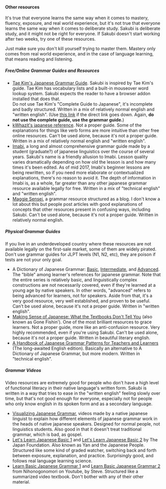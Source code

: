 #### Other resources

It's true that everyone learns the same way when it comes to mastery, fluency, exposure, and real world experience, but it's not true that everyone learns the same way when it comes to deliberate study. Sakubi is deliberate study, and it might not be right for everyone. If Sakubi doesn't start working after two weeks, try one of these resources.

Just make sure you don't kill yourself trying to master them. Mastery only comes from real world experience, and in the case of language learning, that means reading and listening.

##### Free/Online Grammar Guides and Resources

- [Tae Kim's Japanese Grammar Guide](http://www.guidetojapanese.org/learn/grammar/). Sakubi is inspired by Tae Kim's guide. Tae Kim has vocabulary lists and a built-in mouseover word lookup system. Sakubi expects the reader to have a browser addon installed that does that.  
  Do not use Tae Kim's "Complete Guide to Japanese", it's incomplete and badly structured. Written in a mix of relatively normal english and "written english". (Use [this link](http://www.guidetojapanese.org/) if the direct link goes down. Again, **do not use the complete guide, use the grammar guide.**)
- [kWhazit's japanese reference](http://kwhazit.ucoz.net/ranma/index.html). Not a proper guide. Some of the explanations for things like verb forms are more intuitive than other free online resources. Can't be used alone, because it's not a proper guide. Written in a mix of relatively normal english and "written english".
- [Imabi](http://imabi.net/), a long and almost comprehensive grammar guide made by a student (graduate?) of japanese linguistics over the course of several years. Sakubi's name is a friendly allusion to Imabi. Lesson quality varies dramatically depending on how old the lesson is and how many times it's been edited. As of mid 2017, Imabi's beginner lessons are being rewritten, so if you need more elaborate or contextualized explanations, there's no reason to avoid it. The depth of information in Imabi is, as a whole, far greater than any other japanese grammar resource available legally for free. Written in a mix of "technical english" and "written english".
- [Maggie Sensei](http://maggiesensei.com/), a grammar resource structured as a blog. I don't know a lot about this but people post articles with good explanations of concepts that other resources present in confusing ways, including Sakubi. Can't be used alone, because it's not a proper guide. Written in relatively normal english.

##### Physical Grammar Guides

If you live in an underdeveloped country where these resources are not available legally on the first-sale market, some of them are widely pirated. Don't use grammar guides for JLPT levels (N1, N2, etc), they are poison if tests are not your only goal.

- A Dictionary of Japanese Grammar: [Basic](https://www.amazon.com/Dictionary-Basic-Japanese-Grammar/dp/4789004546), [Intermediate](https://www.amazon.com/Dictionary-Intermediate-Japanese-Grammar/dp/4789007758), and [Advanced](https://www.amazon.com/Dictionary-Advanced-Japanese-Grammar/dp/4789012956). The "bible" among learner's references for japanese grammar. Note that the entire series is relatively basic, and linguistically complex constructions are not necessarily covered, even if they're learned at a young age by native speakers. In other words, "advanced" refers to being advanced for learners, not for speakers. Aside from that, it's a very good resource, very well established, and proven to be useful. Can't be used alone, because it's not a proper guide. Written in "written english".
- [Making Sense of Japanese: What the Textbooks Don't Tell You](https://www.amazon.com/Making-Sense-Japanese-What-Textbooks/dp/156836492X) (also known as Gone Fishin'). One of the most brilliant resources to grace learners. Not a proper guide, more like an anti-confusion resource. Very highly recommended, even if you're using Sakubi. Can't be used alone, because it's not a proper guide. Written in beautiful literary english.
- [A Handbook of Japanese Grammar Patterns for Teachers and Learners](https://www.amazon.com/dp/4874246788/) (The long-awaited English edition). Basically an alternative to A Dictionary of Japanese Grammar, but more modern. Written in "technical english".

##### Grammar Videos

Video resources are extremely good for people who don't have a high level of functional literacy in their native language's written form. Sakubi is written in a way that tries to ease in the "written english" feeling slowly over time, but that's not good enough for everyone, especially not for people who only know english in its spoken form and as a secondary language.

- [Visualizing Japanese Grammar](https://www2.gwu.edu/~eall/vjgnew/vjghomepage/vjghome.htm), videos made by a native japanese linguist to explain how different elements of japanese grammar work in the heads of native japanese speakers. Designed for normal people, not linguistics students. Also good in that it doesn't treat traditional grammar, which is bad, as gospel.
- [Let's Learn Japanese Basic 1](https://www.youtube.com/watch?v=2hZ_jn9j0y8&list=PLD4C5B65A10143C15) and [Let's Learn Japanese Basic 2](https://www.youtube.com/watch?v=xKi_3dgFxkA&list=PL1E12BC258532A32D) by The Japan Foundation. Also known as Yan and the Japanese People. Structured like some kind of graded watcher, switching back and forth between exposure, explanation, and practice. Surprisingly good, and follows real language learning science.
- [Learn Basic Japanese Grammar 1](https://www.youtube.com/playlist?list=PLINFE8v4DOhtUkvfx3UrJ8CwD9U7xWbZA) and [Learn Basic Japanese Grammar 2](https://www.youtube.com/playlist?list=PLINFE8v4DOhsq0scG83kB5CRnowYWGSH7) from Nihonogonomori on Youtube, by Steve. Structured like a summarized video textbook. Don't bother with any of their other material.
